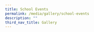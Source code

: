 ```yaml
---
title: School Events
permalink: /media/gallery/school-events
description: ""
third_nav_title: Gallery
---
```

